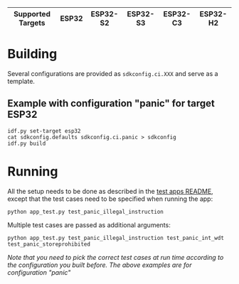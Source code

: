 | Supported Targets | ESP32 | ESP32-S2 | ESP32-S3 | ESP32-C3 | ESP32-H2 |
| ----------------- | ----- | -------- | -------- | -------- | -------- |

# Building
Several configurations are provided as `sdkconfig.ci.XXX` and serve as a template. 

## Example with configuration "panic" for target ESP32
```
idf.py set-target esp32
cat sdkconfig.defaults sdkconfig.ci.panic > sdkconfig
idf.py build
```

# Running
All the setup needs to be done as described in the [test apps README](../../README.md), except that the test cases need to be specified when running the app:

```
python app_test.py test_panic_illegal_instruction
```

Multiple test cases are passed as additional arguments:

```
python app_test.py test_panic_illegal_instruction test_panic_int_wdt test_panic_storeprohibited
``` 

*Note that you need to pick the correct test cases at run time according to the configuration you built before. The above examples are for configuration "panic"*
